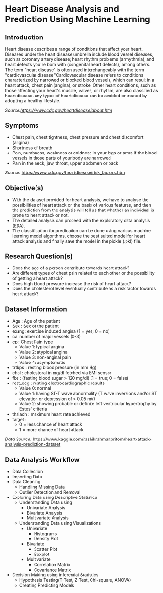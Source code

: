 # Heart Disease Analysis and Prediction Using Machine Learning 

## Introduction 
Heart disease describes a range of conditions that affect your heart. Diseases under the heart disease umbrella include blood vessel diseases, such as coronary artery disease; heart rhythm problems (arrhythmia); and heart defects you're born with (congenital heart defects), among others.
The term "heart disease" is often used interchangeably with the term "cardiovascular disease."Cardiovascular disease refers to conditions characterized by narrowed or blocked blood vessels, which can result in a heart attack, chest pain (angina), or stroke. Other heart conditions, such as those affecting your heart's muscle, valves, or rhythm, are also classified as heart disease. any types of heart disease can be avoided or treated by adopting a healthy lifestyle.

*Source:https://www.cdc.gov/heartdisease/about.htm*

## Symptoms 

- Chest pain, chest tightness, chest pressure and chest discomfort (angina)
- Shortness of breath
- Pain, numbness, weakness or coldness in your legs or arms if the blood vessels in those parts of your body are narrowed
- Pain in the neck, jaw, throat, upper abdomen or back

*Source:* https://www.cdc.gov/heartdisease/risk_factors.htm

## Objective(s)
- With the dataset provided for heart analysis, we have to analyse the possibilities of heart attack on the basis of various features, and then the prediction from the analysis will tell us that whether an individual is prone to heart attack or not.
- The detailed analysis can proceed with the exploratory data analysis (EDA).
- The classification for predication can be done using various machine learning model algorithms, choose the best suited model for heart attack analysis and finally save the model in the pickle (.pkl) file.

## Research Question(s)
- Does the age of a person contribute towards heart attack?
- Are different types of chest pain related to each other or the possibility of getting a heart attack?
- Does high blood pressure increase the risk of heart attack?
- Does the cholesterol level eventually contribute as a risk factor towards heart attack?



## Dataset Information
- Age : Age of the patient
- Sex : Sex of the patient
- exang: exercise induced angina (1 = yes; 0 = no)
- ca: number of major vessels (0-3)
- cp : Chest Pain type 
    - Value 1: typical angina
    - Value 2: atypical angina
    - Value 3: non-anginal pain
    - Value 4: asymptomatic
- trtbps : resting blood pressure (in mm Hg)
- chol : cholestoral in mg/dl fetched via BMI sensor
- fbs : (fasting blood sugar > 120 mg/dl) (1 = true; 0 = false)
- rest_ecg : resting electrocardiographic results
    - Value 0: normal
    - Value 1: having ST-T wave abnormality (T wave inversions and/or ST elevation or depression of > 0.05 mV)
    - Value 2: showing probable or definite left ventricular hypertrophy by Estes' criteria
- thalach : maximum heart rate achieved
- target :
    - 0 = less chance of heart attack
    - 1 = more chance of heart attack

*Data Source:* https://www.kaggle.com/rashikrahmanpritom/heart-attack-analysis-prediction-dataset


## Data Analysis Workflow
- Data Collection
- Importing Data
- Data Cleaning
  - Handling Missing Data
  - Outlier Detection and Removal
- Exploring Data using Descriptive Statistics
  - Understanding Data using
    - Univariate Analysis
    - Bivariate Analysis
    - Multivariate Analysis
  - Understanding Data using Visualizations
    - Univariate
      - Histograms
      - Density Plot
    - Bivariate
      - Scatter Plot
      - Boxplot
    - Multivariate
      - Correlation Matrix
      - Covariance Matrix
- Decision Making using Inferential Statistics
  - Hypothesis Testing(T-Test, Z-Test, Chi-square, ANOVA)
  - Creating Predicting Models